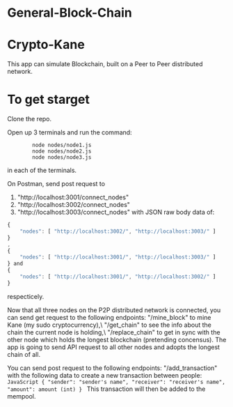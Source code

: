 # General-Block-Chain
# Crypto-Kane

This app can simulate Blockchain, built on a Peer to Peer distributed network.

# To get starget
Clone the repo.

Open up 3 terminals and run the command: 
```
		node nodes/node1.js
		node nodes/node2.js
		node nodes/node3.js
```
in each of the terminals.

On Postman, send post request to 
1. "http://localhost:3001/connect_nodes"
2. "http://localhost:3002/connect_nodes"
3. "http://localhost:3003/connect_nodes"
with JSON raw body data of:
```JavaScript
{
	"nodes": [ "http://localhost:3002/", "http://localhost:3003/" ]
}
,
{
	"nodes": [ "http://localhost:3001/", "http://localhost:3003/" ]
} and 
{
	"nodes": [ "http://localhost:3001/", "http://localhost:3002/" ]
}
```
respecticely.

Now that all three nodes on the P2P distributed network is connected,
you can send get request to the following endpoints:
	"/mine_block" to mine Kane (my sudo cryptocurrency),\\
	"/get_chain" to see the info about the chain the current node is holding,\\
	"/replace_chain" to get in sync with the other node which holds the longest blockchain (pretending concensus). The app is going to send API request to all other nodes and adopts the longest chain of all.
	
You can send post request to the following endpoints:
	"/add_transaction" with the following data to create a new transaction between people:
	```JavaScript
	{
		"sender": "sender's name",
		"receiver": "receiver's name",
		"amount": amount (int)
	}
	```
	This transaction will then be added to the mempool.
	
